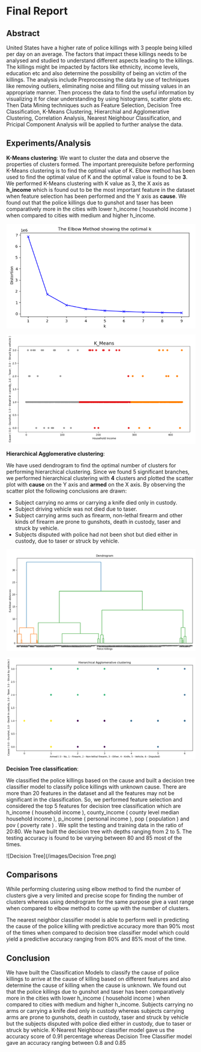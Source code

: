 


# Final Report
## Abstract
United States have a higher rate of police killings with 3 people being killed per day on an average. The factors that impact these killings needs to be analysed and studied to understand different aspects leading to the killings. The killings might be impacted by factors like ethnicity, income levels, education etc and also determine the possibility of being an victim of the killings. The analysis include Preprocessing the data by use of techniques like removing outliers, eliminating noise and filling out missing values in an appropriate manner. Then process the data to find the useful information by visualizing it for clear understanding by using histograms, scatter plots etc. Then Data Mining techniques such as Feature Selection, Decision Tree Classification, K-Means Clustering, Hierarchial and Agglomerative Clustering, Correlation Analysis, Nearest Neighbour Classification, and Pricipal Component Analysis will be applied to further analyse the data.
## Experiments/Analysis
**K-Means clustering**:
We want to cluster the data and observe the properties of clusters formed. The important prerequisite before performing K-Means clustering is to find the optimal value of K. Elbow method has been used to find the optimal value of K and the optimal value is found to be **3**. We performed K-Means clustering with K value as 3, the X axis as **h_income** which is found out to be the most important feature in the dataset when feature selection has been performed  and the Y axis as **cause**. We found out that the police killings due to gunshot and taser has been comparatively more in the cities with lower h_income ( household income ) when compared to cities with medium and higher h_income.

![Elbow method](/images/Elbow.PNG)

![K-means](/images/K-means.PNG)

**Hierarchical Agglomerative clustering**:

We have used dendrogram to find the optimal number of clusters for performing hierarchical clustering.
Since we found 5 significant branches, we performed hierarchical clustering with **4** clusters and plotted the scatter plot with **cause** on the Y axis and **armed** on the X axis. By observing the scatter plot the following conclusions are drawn:

 - Subject carrying no arms or carrying a knife died only in custody.
 - Subject driving vehicle was not died due to taser. 
 - Subject carrying arms such as firearm, non-lethal firearm and other kinds of        firearm are prone to gunshots, death in custody, taser and struck by vehicle.
 - Subjects disputed with police had not been shot but died either in
   custody, due to taser or struck by vehicle.

![Dendrogram](/images/Dendrogram.PNG)

![Hierarchical](/images/Hierarchical.PNG)

**Decision Tree classification**:

We classified the police killings based on the cause and built a decision tree classifier model to classify police killings with unknown cause. There are more than 20 features in the dataset and all the features may not be significant in the classification. So, we performed feature selection and considered the top 5 features for decision tree classification which are h_income ( household income ), county_income ( county level median household income ), p_income ( personal income ), pop ( population ) and pov ( poverty rate ) . We split the testing and training data in the ratio of 20:80. We have built the decision tree with depths ranging from 2 to 5. The testing accuracy is found to be varying between 80 and 85 most of the times.

![Decision Tree](/images/Decision Tree.png)

## Comparisons

While performing clustering using elbow method to find the number of clusters give a very limited and precise scope for finding the number of clusters whereas using dendrogram for the same purpose give a vast range when compared to elbow method to come up with the number of clusters.

The nearest neighbor classifier model is able to perform well in predicting the cause of the police killing with predictive accuracy more than 90% most of the times when compared to decision tree classifier model which could yield a predictive accuracy ranging from 80% and 85% most of the time.
## Conclusion
We have built the Classification Models to classify the cause of police killings to arrive at the cause of killing based on different features and also determine the cause of killing when the cause is unknown. We found out that the police killings due to gunshot and taser has been comparatively more in the cities with lower h_income ( household income ) when compared to cities with medium and higher h_income. Subjects carrying no arms or carrying a knife died only in custody whereas subjects carrying arms are prone to gunshots, death in custody, taser and struck by vehicle but the subjects disputed with police died either in custody, due to taser or struck by vehicle. K-Nearest Neighbour classifier model gave us the accuracy score of 0.91 percentage whereas Decision Tree Classifier model gave an accuracy ranging between 0.8 and 0.85 


